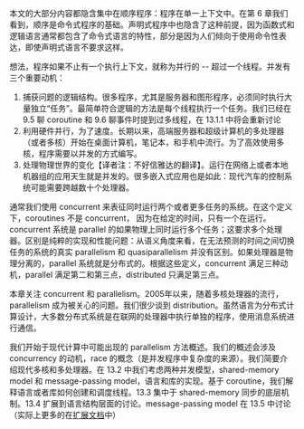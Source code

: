 本文的大部分内容都隐含集中在顺序程序：程序在单一上下文中。在第 6 章我们看到，顺序是命令式程序的基础。声明式程序中也隐含了这种前提，因为函数式和逻辑语言通常都包含了命令式语言的特性，部分是因为人们倾向于使用命令性表达，即使声明式语言不要求这样。

想法，程序如果不止有一个执行上下文，就称为并行的 -- 超过一个线程。并发有三个重要动机：

1. 捕获问题的逻辑结构。很多程序，尤其是服务器和图形程序，必须同时执行大量独立“任务”。最简单符合逻辑的方法是每个线程执行一个任务。我们已经在 9.5 聊 coroutine 和 9.6 聊事件时提到过多线程，在 13.1.1 中将会重新讨论
2. 利用硬件并行，为了速度。长期以来，高端服务器和超级计算机的多处理器（或者多核）开始在桌面计算机，笔记本，和手机中流行。为了高效使用多核，程序需要以并发的方式编写。
3. 处理物理世界的变化【译者注：不好信雅达的翻译】。运行在网络上或者本地机器组的应用天生就是并发的。很多嵌入式应用也是如此：现代汽车的控制系统可能需要跨越数十个处理器。

通常我们使用 concurrent 来表征同时运行两个或者更多任务的系统。在这个定义下，coroutines 不是 concurrent， 因为在给定的时间，只有一个在运行。concurrent 系统是 parallel 的如果物理上同时运行多个任务；这要求多个处理器。区别是纯粹的实现和性能问题：从语义角度来看，在无法预测的时间之间切换任务的系统的真实 parallelism 和 quasiparallelism 并没有区别。如果处理器是物理分离的，parallel 系统就是分布式的。根据这些定义，concurrent 满足三种动机，parallel 满足第二和第三点，distributed 只满足第三点。

本章关注 concurrent 和 parallelism。2005年以来，随着多核处理器的流行，parallelism 成为被关心的问题。我们很少谈到 distribution。虽然语言为分布式计算设计，大多数分布式系统是在联网的处理器中执行单独的程序，使用消息系统进行通信。

我们开始于现代计算中可能出现的 parallelism 方法概述。我们的概述会涉及 concurrency 的动机，race 的概念（是并发程序中复杂度的来源）。我们简要介绍现代多核和多处理器。在 13.2 中我们考虑两种并发模型，shared-memory model 和 message-passing model，语言和库的实现。基于 coroutine，我们解释语言或者库如何创建和调度线程。13.3 集中于 shared-memory 同步的底层机制。13.4 扩展到语言结构层面的讨论。message-passing model 在 13.5 中讨论（实际上更多的在[扩展文档](../assets/supplementary_sections.pdf)中）